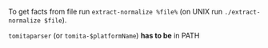 To get facts from file run `extract-normalize %file%` (on UNIX run `./extract-normalize $file`).

`tomitaparser` (or `tomita-$platformName`) **has to be** in PATH
